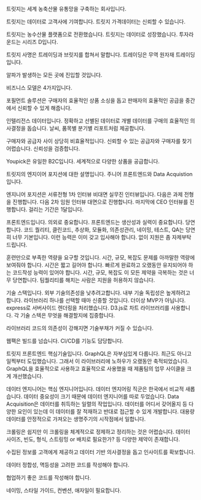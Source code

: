 트릿지는 세계 농축산물 유통망을 구축하는 회사입니다.

트릿지는 데이터로 고객사에 기여합니다. 트릿지 가격데이터는 신뢰할 수 있습니다.

트릿지는 농수산물 플랫폼으로 전환했습니다. 트릿지는 데이터로 성장했습니다. 투자라운드는 시리즈 D입니다.

트릿지 사명은 트레이딩과 브릿지를 합쳐서 말합니다. 트레이딩은 무역 원자재 트레이딩입니다.

알파가 발생하는 모든 곳에 진입할 것입니다.

비즈니스 모델은 4가지입니다.

포필먼트 솔루션은 구매자의 효율적인 상품 소싱을 돕고 판매자의 효율적인 공급을 중간에서 신뢰할 수 있게 해줍니다.

인텔리전스 데이터입니다. 정확하고 선별된 데이터로 개별 데이터를 구매의 효율적인 의사결정을 돕습니다. 날씨, 품목별 분기별 리포트처럼 제공합니다.

구매자와 공급자 사이 상당히 비효율적입니다. 신뢰할 수 있는 공급자와 구매자를 찾기 어렵습니다. 신뢰성을 검증합니다.

Youpick은 유일한 B2C입니다. 세계적으로 다양한 상품을 공급합니다.

트릿지의 엔지이어 포지션에 대한 설명입니다. 주니어 프론트엔드와 Data Acquistion입니다.

엔지니어 포지션은 서류전형 1차 인터뷰 비대면 실무진 인터뷰입니다. 다음은 과제 전형을 진행합니다. 다음 2차 임원 인터뷰 대면으로 진행합니다. 마지막에 CEO 인터뷰를 진행합니다. 걸리는 기간은 1달입니다.

프론트엔드입니다. 의외로 중요합니다. 프론트엔드는 생산성과 실력이 중요합니다. 당연합니다. 코드 퀄리티, 클린코드, 추상화, 모듈화, 의존성관리, 네이밍, 테스트, QA는 당연히 너무 기본입니다. 이런 능력은 이미 갖고 입사해야 합니다. 없이 지원은 좀 자제부탁드립니다.

훈련만으로 부족한 역량을 요구할 것입니다. 시간, 규모, 복잡도 문제를 아까말한 역량에 보여줘야 합니다. 시간은 짧고 길어야 합니다. 빠르게 완료하고 오랬동안 유지되어야 하는 코드작성 능력이 있어야 합니다. 시간, 규모, 복잡도 이 모든 제약을 극복하는 것은 너무 당연합니다. 팀퀄리티를 해치는 사람은 지원을 허용하지 않습니다.

기술 스택입니다. 외부 기술의존성을 낮추려고합니다. 내부 기술 독립성은 높게하려고 합니다. 라이브러리 하나를 선택할 때마 신중할 것입니다. 더이상 MVP가 아닙니다. express로 서버사이드 렌더링을 처리했습니다. D3.js로 차트 라이브러리를 사용합니다. 각 기술 스텍은 무엇을 해결할지에 집중합니다.

라이브러리 코드의 의존성이 강해지면 기술부채가 커질 수 있습니다.

웹팩은 빌드를 넘습니다. CI/CD를 기능도 담당합니다.

트릿지 프론트엔드 핵심기술입니다. GraphQL은 자부심있게 다룹니다. 최근도 아니고 일찍부터 도입했습니다. 그래서 이 라이브러리에 노하우가 오랬동안 축적되었습니다. GraphQL을 효율적으로 사용하고 효율적으로 사용했을 때 제품팀의 업무 사이클을 크게 개선했습니다.

데이터 엔지니어는 핵심 엔지니어입니다. 데이터 엔지어링 직군은 한국에서 비교적 새롭습니다. 데이터 중요성이 크기 때문에 데이터 엔지니어를 따로 두었습니다. Data Acquisition은 데이터를 취득하는 일렬의 작업입니다. 데이터를 어디서 갖어올지 등 다양한 요인이 있는데 이 데이터를 잘 적재하고 반대로 접근할 수 있게 개발합니다. 대용량 데이터를 안정적으로 가져오는 생명주기의 시작점에서 일합니다.

크롤링은 쉽지만 이 크롤링을 체계적으로 정제하고 정리하는 것은 어렵습니다. 데이터 사이즈, 빈도, 형식, 스트링밍 or 배치로 필요한가? 등 다양한 제약이 존재합니다.

수집된 정보를 고객에게 제공하고 데이터 기반 의사결정을 돕고 인사이트를 확보합니다.

데이터 정합성, 멱등성을 고려한 코드를 작성해야 합니다.

협업하기 좋은 코드를 작성해야 합니다.

네이밍, 스타일 가이드, 컨벤션, 애자일이 필요합니다.

